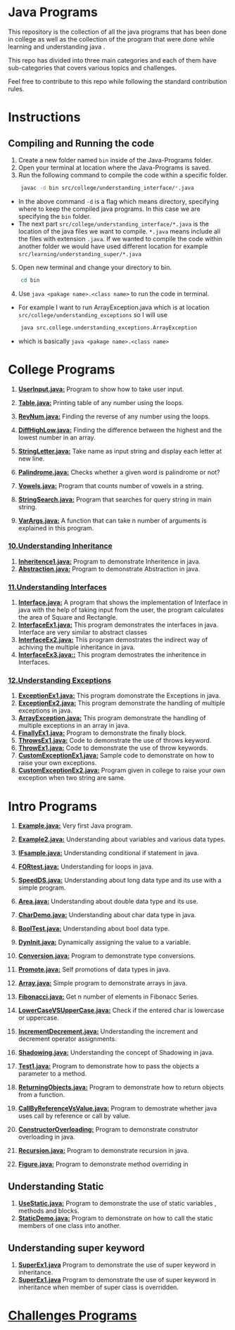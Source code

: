 # Java Programs 
This repository is the collection of all the java programs that has been done in college as well as the collection of the program that were done while learning and understanding 
java . 

This repo has divided into three main categories and each of them have sub-categories
that covers various topics and challenges.

Feel free to contribute to this repo while following the standard contribution rules.

# Instructions

## Compiling and Running the code
1. Create a new folder named `bin` inside of the Java-Programs folder.
2. Open your terminal at location where the Java-Programs is saved.
3. Run the following command to compile the code within a specific folder.
```bash
    javac -d bin src/college/understanding_interface/*.java
```
- In the above command `-d` is a flag which means directory, specifying where to keep the compiled java programs. In this case we are specifying the `bin` folder.
- The next part `src/college/understanding_interface/*.java` is the location of the java files we want to compile. `*.java` means include all the files with extension `.java`. If we wanted to compile the code within another folder we would have used different location for example `src/learning/understanding_super/*.java`
5. Open new terminal and change your directory to bin.
```bash
    cd bin
```
4. Use `java <pakage name>.<class name>` to run the code in terminal.
- For example I want to run ArrayException.java which is at location `src/college/understanding_exceptions` so I will use 
```bash
    java src.college.understanding_exceptions.ArrayException
```
- which is basically `java <pakage name>.<class name>`


# College Programs

1. **[UserInput.java:](src/college/UserInput.java)** Program to show how to take user input.

2. **[Table.java:](src/college/Table.java)** Printing table of any number using the loops.

3. **[RevNum.java:](src/college/RevNum.java)** Finding the reverse of any number using the loops.

4. **[DiffHighLow.java:](src/college/DiffHighLow.java)** Finding the difference between the highest and the lowest number in an array.

5. **[StringLetter.java:](src/college/StringLetter.java)** Take name as input string and display each letter at new line.

6. **[Palindrome.java:](src/college/PalindromeString.java)** Checks whether a given word is palindrome or not?

7. **[Vowels.java:](src/college/Vowels.java)** Program that counts number of vowels in a string.

8. **[StringSearch.java:](src/college/StringSearch.java)** Program that searches for query string in main string.

9. **[VarArgs.java:](src/college/VarArgs.java)** A function that can take n number of arguments is explained in this program.
### [10.Understanding Inheritance](src/college/understanding_inheritence) 
1. **[Inheritence1.java:](src/college/understanding_inheritence/Inheritence1.java)** Program to demonstrate Inheritence in java.
2. **[Abstraction.java:](src/college/understanding_inheritence/Abstraction.java)** Program to demonstrate Abstraction in java.
### [11.Understanding Interfaces](src/college/understanding_interface) 
1. **[Interface.java:](src/college/Interface.java)** A program that shows the implementation of Interface in java with the help of taking input from the user, the program calculates the area of Square and Rectangle.
2. **[InterfaceEx1.java:](src/college/understanding_interface/InterfaceEx1.java)** This program demonstrates the interfaces in java.
    Interface are very similar to abstract classes
3. **[InterfaceEx2.java:](src/college/understanding_interface/InterfaceEx2.java)** This program demostrates the indirect way of
    achiving the multiple inheritance in java.
4. **[InterfaceEx3.java::](src/college/understanding_interface/InterfaceEx3.java)** This program demostrates the inheritence in Interfaces.

### [12.Understanding Exceptions](src/college/understanding_exceptions) 
1. **[ExceptionEx1.java:](src/college/understanding_exceptions/ExceptionEx1.java)** This program domonstrate the Exceptions in java.
2. **[ExceptionEx2.java:](src/college/understanding_exceptions/ExceptionEx2.java)** This program demonstrate the handling of multiple exceptions in java.    
3. **[ArrayException.java:](src/college/understanding_exceptions/ArrayException.java)** This program demonstrate the handling of multiple exceptions in an array in java. 
4. **[FinallyEx1.java:](src/college/understanding_exceptions/FinallyEx1.java)** Program to demonstrate the finally block.
5. **[ThrowsEx1.java:](src/college/understanding_exceptions/ThrowsEx1.java)** Code to demonstrate the use of throws keyword.
6. **[ThrowEx1.java:](src/college/understanding_exceptions/ThrowEx1.java)** Code to demonstrate the use of throw keywords.
7. **[CustomExceptionEx1.java:](src/college/understanding_exceptions/CustomExceptionEx1.java)** Sample code to demonstrate on how to raise your own exceptions.
8. **[CustomExceptionEx2.java:](src/college/understanding_exceptions/CustomExceptionEx2.java)** Program given in college to raise your own exception when two string are same.
#  Intro Programs
1. **[Example.java:](src/learning/Example.java)** Very first Java program.

2. **[Example2.java:](src/learning/Example2.java)** Understanding about variables and various data types.

3. **[IFsample.java:](src/learning/IFsample.java)** Understanding conditional if statement in java.

4. **[FORtest.java:](src/learning/FORtest.java)** Understanding for loops in java.

5. **[SpeedDS.java:](src/learning/SpeedDS.java)** Understanding about long data type and its use 
with a simple program.

6. **[Area.java:](src/learning/Area.java)** Understanding about double data type and its use.

7. **[CharDemo.java:](src/learning/CharDemo.java)** Understanding about char data type in java.

8. **[BoolTest.java:](src/learning/BoolTest.java)** Understanding about bool data type. 

9. **[DynInit.java:](src/learning/DynInit.java)** Dynamically assigning the value to a variable.

10. **[Conversion.java:](src/learning/Conversion.java)** Program to demonstrate type conversions.

11. **[Promote.java:](src/learning/Promote.java)** Self promotions of data types in java.

12. **[Array.java:](src/learning/Array.java)** Simple program to demonstrate arrays in java.

13. **[Fibonacci.java:](src/learning/Fibonacci.java)** Get n number of elements in Fibonacc Series.

14. **[LowerCaseVSUpperCase.java:](src/learning/LowerCaseVSUpperCase.java)** Check if the entered char is lowercase or uppercase.

15. **[IncrementDecrement.java:](src/learning/IncrementDecrement.java)** Understanding the increment and decrement operator assignments.

16. **[Shadowing.java:](src/learning/Shadowing.java)** Understanding the concept of Shadowing in java.

17. **[Test1.java:](src/learning/Test1.java)** Program to demonstrate how to pass the objects a parameter to a method.

18. **[ReturningObjects.java:](src/learning/ReturningObjects.java)** Program to demonstrate how to return objects from a function.

19. **[CallByReferenceVsValue.java:](src/learning/CallByReferencVsValue.java)** Program to demostrate whether java uses call by reference or call by value.

20. **[ConstructorOverloading:](src/learning/ConstructorOverloading.java)** Program to demonstrate construtor overloading in java.

21. **[Recursion.java:](src/learning/Recursion.java)** Program to demonstrate recursion in java.
22. **[Figure.java:](src/learning/Recursion.java)** Program to demonstrate method overriding in 
## Understanding Static
1. **[UseStatic.java:](src/learning/understanding_static/UseStatic.java)** Program to demonstrate the use of static variables , methods and blocks. 
2. **[StaticDemo.java:](src/learning/understanding_static/StaticDemo.java)** Program to demonstrate on how to call the static members of one class into another. 

## Understanding super keyword
1. **[SuperEx1.java](src/learning/understanding_super/SuperEx1.java)** Program to demonstrate the use of super keyword in inheritance.
2. **[SuperEx1.java](src/learning/understanding_super/SuperEx1.java)** 
Program to demonstrate the use of super keyword in inheritance when member of super class is overridden.

# [Challenges Programs](src/challenges/README.md)